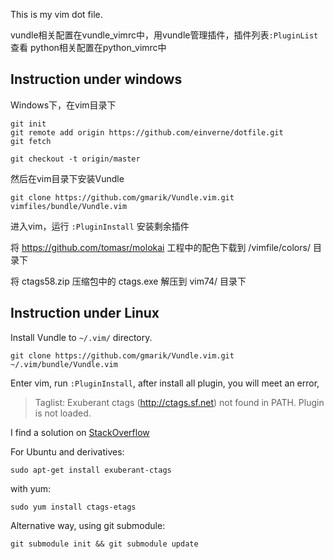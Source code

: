 This is my vim dot file.

vundle相关配置在vundle_vimrc中，用vundle管理插件，插件列表`:PluginList`查看
python相关配置在python_vimrc中

## Instruction under windows
Windows下，在vim目录下

```
git init
git remote add origin https://github.com/einverne/dotfile.git
git fetch

git checkout -t origin/master
```

然后在vim目录下安装Vundle

	git clone https://github.com/gmarik/Vundle.vim.git vimfiles/bundle/Vundle.vim

进入vim，运行 `:PluginInstall` 安装剩余插件

将 https://github.com/tomasr/molokai 工程中的配色下载到 /vimfile/colors/ 目录下

将 ctags58.zip 压缩包中的 ctags.exe 解压到 vim74/ 目录下

## Instruction under Linux

Install Vundle to `~/.vim/` directory.

	git clone https://github.com/gmarik/Vundle.vim.git ~/.vim/bundle/Vundle.vim

Enter vim, run `:PluginInstall`, after install all plugin, you will meet an error,

> Taglist: Exuberant ctags (http://ctags.sf.net) not found in PATH. Plugin is not loaded.

I find a solution on [StackOverflow](http://stackoverflow.com/questions/7454796/taglist-exuberant-ctags-not-found-in-path)

For Ubuntu and derivatives:

	sudo apt-get install exuberant-ctags

with yum:

	sudo yum install ctags-etags

Alternative way, using git submodule:

	git submodule init && git submodule update
